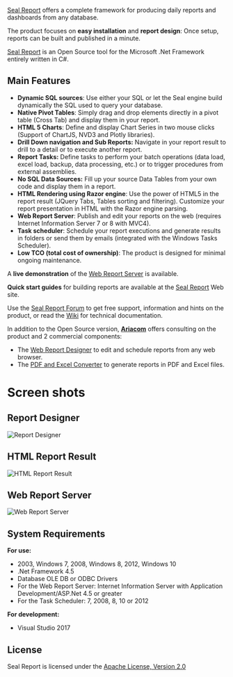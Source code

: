 <a href="http://www.sealreport.org" target=_blank>Seal Report</a> offers a complete framework for producing daily reports and dashboards from any database.

The product focuses on **easy installation** and **report design**: Once setup, reports can be built and published in a minute. 

<a href="http://www.sealreport.org" target=_blank>Seal Report</a> is an Open Source tool for the Microsoft .Net Framework entirely written in C#.

## Main Features
* **Dynamic SQL sources**: Use either your SQL or let the Seal engine build dynamically the SQL used to query your database.
* **Native Pivot Tables**: Simply drag and drop elements directly in a pivot table (Cross Tab) and display them in your report.
* **HTML 5 Charts**: Define and display Chart Series in two mouse clicks (Support of ChartJS, NVD3 and Plotly libraries).
* **Drill Down navigation and Sub Reports:** Navigate in your report result to drill to a detail or to execute another report.
* **Report Tasks:** Define tasks to perform your batch operations (data load, excel load, backup, data processing, etc.) or to trigger procedures from external assemblies.
* **No SQL Data Sources:**
Fill up your source Data Tables from your own code and display them in a report.
* **HTML Rendering using Razor engine**: Use the power of HTML5 in the report result (JQuery Tabs, Tables sorting and filtering). Customize your report presentation in HTML with the Razor engine parsing.
* **Web Report Server**: Publish and edit your reports on the web (requires Internet Information Server 7 or 8 with MVC4).
* **Task scheduler**: Schedule your report executions and generate results in folders or send them by emails (integrated with the Windows Tasks Scheduler).
* **Low TCO (total cost of ownership)**: The product is designed for minimal ongoing maintenance.

A **live demonstration** of the <a href="http://demo.sealreport.org" target=_blank>Web Report Server</a> is available.

**Quick start guides**  for building reports are available at the <a href="http://www.sealreport.org" target=_blank>Seal Report</a> Web site.

Use the <a href="http://forum.sealreport.org" target=_blank>Seal Report Forum</a> to get free support, information and hints on the product, or read the [Wiki](https://github.com/ariacom/Seal-Report/wiki) for technical documentation.

In addition to the Open Source version, **<a href="http://www.ariacom.com" target=_blank>Ariacom</a>** offers consulting on the product and 2 commercial components:
* The <a href="http://www.ariacom.com/sealweblicense.cshtml" target=_blank>Web Report Designer</a> to edit and schedule reports from any web browser.
* The <a href="http://www.ariacom.com/sealreportlicense.cshtml" target=_blank>PDF and Excel Converter</a> to generate reports in PDF and Excel files.

# Screen shots
## Report Designer
![Report Designer](http://sealreport.org/Images/reportDesignerShot.png)

## HTML Report Result
![HTML Report Result](http://sealreport.org/Images/reportResult2.png)

## Web Report Server
![Web Report Server](http://sealreport.org/Images/webServer3.png)

## System Requirements
**For use:**
* 2003, Windows 7, 2008, Windows 8, 2012, Windows 10
* .Net Framework 4.5
* Database OLE DB or ODBC Drivers
* For the Web Report Server: Internet Information Server with Application Development/ASP.Net 4.5 or greater
* For the Task Scheduler: 7, 2008, 8, 10 or 2012

**For development:**
* Visual Studio 2017

## License
Seal Report is licensed under the <a href="http://www.apache.org/licenses/LICENSE-2.0" target="_blank">Apache License, Version 2.0</a>

